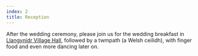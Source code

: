 ```yaml
---
index: 2
title: Reception
---
```


After the wedding ceremony, please join us for the wedding breakfast in <a href="https://goo.gl/maps/pQNvSBXcm5WxEPhc9" target="_blank">Llangynidr Village Hall</a>, followed by a twmpath (a Welsh ceilidh), with finger food and even more dancing later on.
